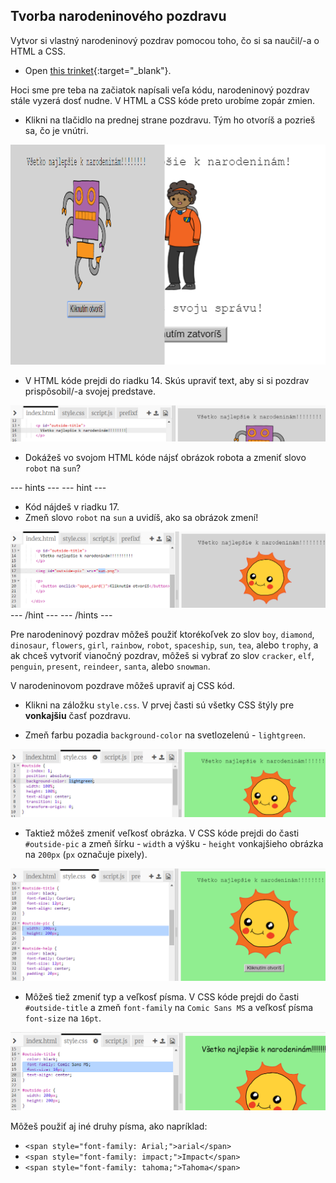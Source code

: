 ## Tvorba narodeninového pozdravu

Vytvor si vlastný narodeninový pozdrav pomocou toho, čo si sa naučil/-a o HTML a CSS.

+ Open [this trinket](https://trinket.io/html/264695b749){:target="_blank"}.

Hoci sme pre teba na začiatok napísali veľa kódu, narodeninový pozdrav stále vyzerá dosť nudne. V HTML a CSS kóde preto urobíme zopár zmien.

+ Klikni na tlačidlo na prednej strane pozdravu. Tým ho otvoríš a pozrieš sa, čo je vnútri.

![snímka obrazovky](images/birthday-click.png)

+ V HTML kóde prejdi do riadku 14. Skús upraviť text, aby si si pozdrav prispôsobil/-a svojej predstave.

![snímka obrazovky](images/birthday-card-html.png)

+ Dokážeš vo svojom HTML kóde nájsť obrázok robota a zmeniť slovo `robot` na `sun`?

--- hints ---
 --- hint ---

+ Kód nájdeš v riadku 17.
+ Zmeň slovo `robot` na `sun` a uvidíš, ako sa obrázok zmení!

![snímka obrazovky](images/birthday-card-sun.png)
--- /hint ---
--- /hints ---

Pre narodeninový pozdrav môžeš použiť ktorékoľvek zo slov `boy`, `diamond`, `dinosaur`, `flowers`, `girl`, `rainbow`, `robot`, `spaceship`, `sun`, `tea`, alebo `trophy`, a ak chceš vytvoriť vianočný pozdrav, môžeš si vybrať zo slov `cracker`, `elf`, `penguin`, `present`, `reindeer`, `santa`, alebo `snowman`.

V narodeninovom pozdrave môžeš upraviť aj CSS kód.

+ Klikni na záložku `style.css`. V prvej časti sú všetky CSS štýly pre **vonkajšiu** časť pozdravu.

+ Zmeň farbu pozadia `background-color` na svetlozelenú - `lightgreen`.

![snímka obrazovky](images/birthday-card-outside.png)

+ Taktiež môžeš zmeniť veľkosť obrázka. V CSS kóde prejdi do časti `#outside-pic` a zmeň šírku - `width` a výšku - `height` vonkajšieho obrázka na `200px` (`px` označuje pixely).

![snímka obrazovky](images/birthday-card-size.png)

+ Môžeš tiež zmeniť typ a veľkosť písma. V CSS kóde prejdi do časti `#outside-title` a zmeň `font-family` na `Comic Sans MS` a veľkosť písma `font-size` na `16pt`.

![snímka obrazovky](images/birthday-card-font.png)

Môžeš použiť aj iné druhy písma, ako napríklad:

+ `<span style="font-family: Arial;">arial</span>`
+ `<span style="font-family: impact;">Impact</span>`
+ `<span style="font-family: tahoma;">Tahoma</span>`